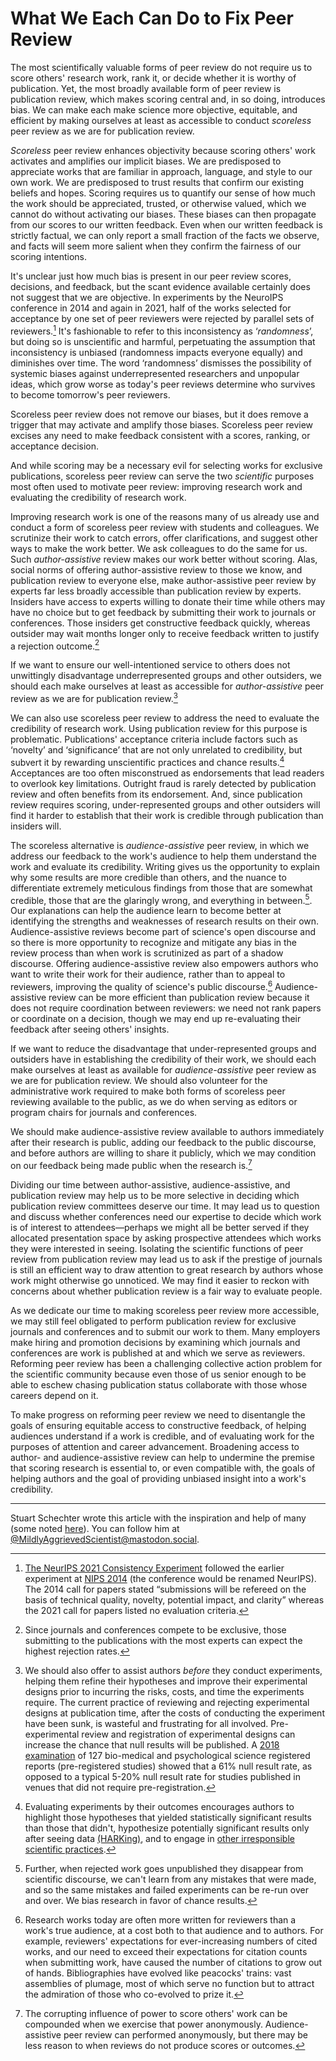 # What We Each Can Do to Fix Peer Review
<!-- # Rejecting *Reject* in Scientific Peer Review -->

<!-- Concepts lost
   Fashion show
-->

The most scientifically valuable forms of peer review do not require us to score others' research work, rank it, or decide whether it is worthy of publication. Yet, the most broadly available form of peer review is publication review, which makes scoring central and, in so doing, introduces bias. We can make each make science more objective, equitable, and efficient by making ourselves at least as accessible to conduct *scoreless* peer review as we are for publication review.

*Scoreless* peer review enhances objectivity because scoring others' work activates and amplifies our implicit biases. We are predisposed to appreciate works that are familiar in approach, language, and style to our own work. We are predisposed to trust results that confirm our existing beliefs and hopes. Scoring requires us to quantify our sense of how much the work should be appreciated, trusted, or otherwise valued, which we cannot do without activating our biases. These biases can then propagate from our scores to our written feedback. Even when our written feedback is strictly factual, we can only report a small fraction of the facts we observe, and facts will seem more salient when they confirm the fairness of our scoring intentions. 
<!-- Newcomers, underrepresented groups, and other outsiders may not only get lower scores, but worse feedback. -->

It's unclear just how much bias is present in our peer review scores, decisions, and feedback, but the scant evidence available certainly does not suggest that we are objective. In experiments by the NeuroIPS conference in 2014 and again in 2021, half of the works selected for acceptance by one set of peer reviewers were rejected by parallel sets of reviewers.[^consistency] It's fashionable to refer to this inconsistency as ‘*randomness*’, but doing so is unscientific and harmful, perpetuating the assumption that inconsistency is unbiased (randomness impacts everyone equally) and diminishes over time. The word ‘randomness’ dismisses the possibility of systemic biases against underrepresented researchers and unpopular ideas, which grow worse as today's peer reviews determine who survives to become tomorrow's peer reviewers.

Scoreless peer review does not remove our biases, but it does remove a trigger that may activate and amplify those biases. Scoreless peer review excises any need to make feedback consistent with a scores, ranking, or acceptance decision.

And while scoring may be a necessary evil for selecting works for exclusive publications, scoreless peer review can serve the two *scientific* purposes most often used to motivate peer review: improving research work and evaluating the credibility of research work.

Improving research work is one of the reasons many of us already use and conduct a form of scoreless peer review with students and colleagues. We scrutinize their work to catch errors, offer clarifications, and suggest other ways to make the work better. We ask colleagues to do the same for us. Such *author-assistive* review makes our work better without scoring. Alas, social norms of offering author-assistive review to those we know, and publication review to everyone else, make author-assistive peer review by experts far less broadly accessible than publication review by experts. Insiders have access to experts willing to donate their time while others may have no choice but to get feedback by submitting their work to journals or conferences. Those insiders get constructive feedback quickly, whereas outsider may wait months longer only to receive feedback written to justify a rejection outcome.[^mostly-rejections]

If we want to ensure our well-intentioned service to others does not unwittingly disadvantage underrepresented groups and other outsiders, we should each make ourselves at least as accessible for *author-assistive* peer review as we are for publication review.[^pre-experimental-review]

[^pre-experimental-review]: We should also offer to assist authors *before* they conduct experiments, helping them refine their hypotheses and improve their experimental designs prior to incurring the risks, costs, and time the experiments require. The current practice of reviewing and rejecting experimental designs at publication time, after the costs of conducting the experiment have been sunk, is wasteful and frustrating for all involved. Pre-experimental review and registration of experimental designs can increase the chance that null results will be published. A [2018 examination](https://psyarxiv.com/3czyt) of 127 bio-medical and psychological science registered reports (pre-registered studies) showed that a 61% null result rate, as opposed to a typical 5-20% null result rate for studies published in venues that did not require pre-registration.

We can also use scoreless peer review to address the need to evaluate the credibility of research work. Using publication review for this purpose is problematic. Publications' acceptance criteria include factors such as ‘novelty’ and ‘significance’ that are not only unrelated to credibility, but subvert it by rewarding unscientific practices and chance results.[^evaluating-experiments-by-their-outcomes] Acceptances are too often misconstrued as endorsements that lead readers to overlook key limitations. Outright fraud is rarely detected by publication review and often benefits from its endorsement. And, since publication review requires scoring, under-represented groups and other outsiders will find it harder to establish that their work is credible through publication than insiders will.

The scoreless alternative is *audience-assistive* peer review, in which we address our feedback to the work's audience to help them understand the work and evaluate its credibility. Writing gives us the opportunity to explain why some results are more credible than others, and the nuance to differentiate extremely meticulous findings from those that are somewhat credible, those that are the glaringly wrong, and everything in between.[^rejects-invisible-if-unpublished]. Our explanations can help the audience learn to become better at identifying the strengths and weaknesses of research results on their own. Audience-assistive reviews become part of science's open discourse and so there is more opportunity to recognize and mitigate any bias in the review process than when work is scrutinized as part of a shadow discourse. Offering audience-assistive review also empowers authors who want to write their work for their audience, rather than to appeal to reviewers, improving the quality of science's public discourse.[^written-for-reviewers] Audience-assistive review can be more efficient than publication review because it does not require coordination between reviewers: we need not rank papers or coordinate on a decision, though we may end up re-evaluating their feedback after seeing others' insights. 

If we want to reduce the disadvantage that under-represented groups and outsiders have in establishing the credibility of their work, we should each make ourselves at least as available for *audience-assistive* peer review as we are for publication review. We should also volunteer for the administrative work required to make both forms of scoreless peer reviewing available to the public, as we do when serving as editors or program chairs for journals and conferences.

We should make audience-assistive review available to authors immediately after their research is public, adding our feedback to the public discourse, and before authors are willing to share it publicly, which we may condition on our feedback being made public when the research is.[^anonymity]

Dividing our time between author-assistive, audience-assistive, and publication review may help us to be more selective in deciding which publication review committees deserve our time. It may lead us to question and discuss whether conferences need our expertise to decide which work is of interest to attendees—perhaps we might all be better served if they allocated presentation space by asking prospective attendees which works they were interested in seeing. Isolating the scientific functions of peer review from publication review may lead us to ask if the prestige of journals is still an efficient way to draw attention to great research by authors whose work might otherwise go unnoticed. We may find it easier to reckon with concerns about whether publication review is a fair way to evaluate people.

As we dedicate our time to making scoreless peer review more accessible, we may still feel obligated to perform publication review for exclusive journals and conferences and to submit our work to them. Many employers make hiring and promotion decisions by examining which journals and conferences are work is published at and which we serve as reviewers. Reforming peer review has been a challenging collective action problem for the scientific community because even those of us senior enough to be able to eschew chasing publication status collaborate with those whose careers depend on it.

To make progress on reforming peer review we need to disentangle the goals of ensuring equitable access to constructive feedback, of helping audiences understand if a work is credible, and of evaluating work for the purposes of attention and career advancement. Broadening access to author- and audience-assistive review can help to undermine the premise that scoring research is essential to, or even compatible with, the goals of helping authors and the goal of providing unbiased insight into a work's credibility.

<!-- By serving the scientific functions of peer review outside of publication review, we can chip away at the scientific veneer that justifies the use of our time to publication review to distribute attention and career advancement. -->


---

Stuart Schechter wrote this article with the inspiration and help of many (some noted [here](./Acknowledgements.md)). You can follow him at [@MildlyAggrievedScientist@mastodon.social](https://mastodon.social/@MildlyAggrievedScientist).


[^anonymity]: The corrupting influence of power to score others' work can be compounded when we exercise that power anonymously. Audience-assistive peer review can performed anonymously, but there may be less reason to when reviews do not produce scores or outcomes.

[^evaluating-experiments-by-their-outcomes]: Evaluating experiments by their outcomes encourages authors to highlight those hypotheses that yielded statistically significant results than those that didn't, hypothesize potentially significant results only after seeing data [(HARKing)](./Recommended-Readings.md#harking-hypothesizing-after-the-results-are-known), and to engage in [other irresponsible scientific practices](./Recommended-Readings.md#rein-in-the-four-horsemen-of-irreproducibility).
<!-- ALREADY in ^selection-of-scientists That poor scientific practices increase one's chance of publication has been said to cause the [natural selection of bad science](https://royalsocietypublishing.org/doi/10.1098/rsos.160384) and, by implication, the natural selection of bad scientists. -->
<!-- to elide details reviewers might find uninteresting (even if needed to replicate the experiment), to inflate their contributions, to dedicate more space and attention to -->
<!-- <p>Authors may be tempted to aggrandize their research to look more important. In some fields (including [mine](./Notes.md#speculation)), researchers are even pressured by reviewers to go beyond factual reporting of results to speculate about their research's impact and importance.</p> -->

[^consistency]: [The NeurIPS 2021 Consistency Experiment](https://blog.neurips.cc/2021/12/08/the-neurips-2021-consistency-experiment/) followed the earlier experiment at [NIPS 2014](https://nips.cc/Conferences/2014/CallForPapers) (the conference would be renamed NeurIPS). The 2014 call for papers stated “submissions will be refereed on the basis of technical quality, novelty, potential impact, and clarity” whereas the 2021 call for papers listed no evaluation criteria.

[^mostly-rejections]: Since journals and conferences compete to be exclusive, those submitting to the publications with the most experts can expect the highest rejection rates.

[^subjective-integrity]: To understand why integrity is inherently subjective, consider an experiment that attempts to prove a hypothesis by rejecting a null hypothesis. The experiment does not consider or attempt to test a third hypothesis that would also lead the null hypothesis to be rejected. If a reviewer considers that third hypothesis sufficiently implausible, the third hypothesis does not impact the integrity of the experiment. If a reviewer considers the third hypothesis sufficiently plausible, they might conclude that the experiment should have been designed to disprove it as well.

[^open-peer-review]: Audience-assistive peer review is similar to [open peer review](https://en.wikipedia.org/wiki/Open_peer_review) in that reviews are published. Open peer review often a form of publication peer review and may only make requirements of publishing reviews for accepted papers.

[^social-contract]: The social contract of informative peer review requires authors to publish the reviews along with the work. If authors want to publish a revision before the reviews are updated in response to it, or if reviewers are unwilling or unable to respond to it, authors must also share the versions last reviewed by each reviewer, informing their audience of what may have changed since each reviewer last updated their review.  While the requirement to share reviews burdens authors who receive feedback they believe to be misleading or outright malicious, they can rebut that feedback themselves or ask other reviewers, or even outside experts, to do so.

[^rejects-invisible-if-unpublished]: Further, when rejected work goes unpublished they disappear from scientific discourse, we can't learn from any mistakes that were made, and so the same mistakes and failed experiments can be re-run over and over. We bias research in favor of chance results.

[^written-for-reviewers]: Research works today are often more written for reviewers than a work's true audience, at a cost both to that audience and to authors. For example, reviewers' expectations for ever-increasing numbers of cited works, and our need to exceed their expectations for citation counts when submitting work, have caused the number of citations to grow out of hands. Bibliographies have evolved like peacocks' trains: vast assemblies of plumage, most of which serve no function but to attract the admiration of those who co-evolved to prize it.

[^selection-of-scientists]: Some have even argued that natural selection favors scientists whose “poor” methods “produce the greatest number of publishable results” which leads to “increasingly high false discovery rates”. See [recommended readings](./Recommended-Readings.md/#the-natural-selection-of-bad-science) or go directly to the primary source by [Smaldino and McElreath](https://royalsocietypublishing.org/doi/10.1098/rsos.160384).



[^figure-out-where-to-put-this-footnote]: Whereas publication review can reinforce knowledge asymmetries, audience-assistive feedback is designed to reduce knowledge asymmetries, reducing the knowledge gap between authors and audience.